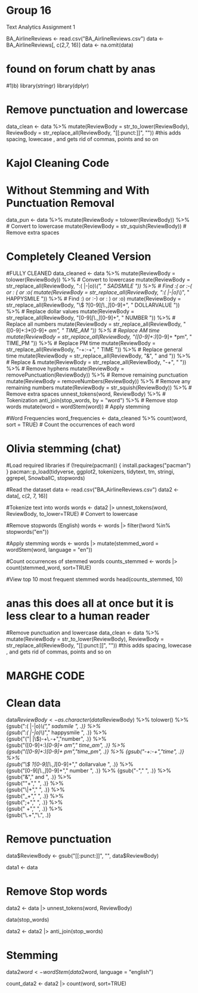 # Group 16
Text Analytics Assignment 1 

BA_AirlineReviews <- read.csv("BA_AirlineReviews.csv")
data <- BA_AirlineReviews[, c(2,7, 16)] 
data <- na.omit(data)

# found on forum chatt by anas
#1)b)
library(stringr)
library(dplyr)
# Remove punctuation and lowercase
data_clean <- data %>%
  mutate(ReviewBody = str_to_lower(ReviewBody),
         ReviewBody = str_replace_all(ReviewBody, "[[:punct:]]", ""))  #this adds spacing, lowecase , and gets rid of commas, points and so on


# Kajol Cleaning Code
# Without Stemming and With Punctuation Removal
data_pun <- data %>%
  mutate(ReviewBody = tolower(ReviewBody)) %>%  # Convert to lowercase
  mutate(ReviewBody = str_squish(ReviewBody))   # Remove extra spaces

# Completely Cleaned Version
#FULLY CLEANED
data_cleaned <- data %>%
  mutate(ReviewBody = tolower(ReviewBody)) %>%  # Convert to lowercase
  mutate(ReviewBody = str_replace_all(ReviewBody, ":( |-|o)*\\(", " SADSMILE ")) %>%  # Find :( or :-( or : ( or :o(
  mutate(ReviewBody = str_replace_all(ReviewBody, ":( |-|o)*\\)", " HAPPYSMILE ")) %>% # Find :) or :-) or : ) or :o)
  mutate(ReviewBody = str_replace_all(ReviewBody, "\\$ ?[0-9]*[\\.,]*[0-9]+", " DOLLARVALUE ")) %>% # Replace dollar values
  mutate(ReviewBody = str_replace_all(ReviewBody, "[0-9]*[\\.,]*[0-9]+", " NUMBER ")) %>%  # Replace all numbers
  mutate(ReviewBody = str_replace_all(ReviewBody, "([0-9]+:)*[0-9]+ *am", " TIME_AM ")) %>%  # Replace AM time
  mutate(ReviewBody = str_replace_all(ReviewBody, "([0-9]+:)*[0-9]+ *pm", " TIME_PM ")) %>%  # Replace PM time
  mutate(ReviewBody = str_replace_all(ReviewBody, "-+:-+", " TIME ")) %>%  # Replace general time
  mutate(ReviewBody = str_replace_all(ReviewBody, "&", " and ")) %>%  # Replace &
  mutate(ReviewBody = str_replace_all(ReviewBody, "-+", " ")) %>%  # Remove hyphens
  mutate(ReviewBody = removePunctuation(ReviewBody)) %>%  # Remove remaining punctuation
  mutate(ReviewBody = removeNumbers(ReviewBody)) %>%  # Remove any remaining numbers
  mutate(ReviewBody = str_squish(ReviewBody)) %>%  # Remove extra spaces
  unnest_tokens(word, ReviewBody) %>%  # Tokenization
  anti_join(stop_words, by = "word") %>%  # Remove stop words
  mutate(word = wordStem(word))  # Apply stemming

#Word Frequencies
word_frequencies <- data_cleaned %>%
  count(word, sort = TRUE)  # Count the occurrences of each word

# Olivia stemming (chat)
#Load required libraries
if (!require(pacman)) {
    install.packages("pacman")
}
pacman::p_load(tidyverse, ggplot2, tokenizers, tidytext, tm, stringi, ggrepel, SnowballC, stopwords)

#Read the dataset
data <- read.csv("BA_AirlineReviews.csv")
data2 <- data[, c(2, 7, 16)]

#Tokenize text into words
words <- data2 |> 
  unnest_tokens(word, ReviewBody, to_lower=TRUE)  # Convert to lowercase

#Remove stopwords (English)
words <- words |> 
  filter(!word %in% stopwords("en")) 

#Apply stemming
words <- words |> 
  mutate(stemmed_word = wordStem(word, language = "en"))

#Count occurrences of stemmed words
counts_stemmed <- words |> count(stemmed_word, sort=TRUE)

#View top 10 most frequent stemmed words
head(counts_stemmed, 10)





# anas this does all at once but it is less clear to a human reader
#Remove punctuation and lowercase
data_clean <- data %>%
  mutate(ReviewBody = str_to_lower(ReviewBody),
         ReviewBody = str_replace_all(ReviewBody, "[[:punct:]]", ""))  #this adds spacing, lowecase , and gets rid of commas, points and so on

# MARGHE CODE
# Clean data
data$ReviewBody <- as.character(data$ReviewBody)  %>% 
                            tolower() %>% 
                            {gsub(":( |-|o)*\\("," sadsmile ", .)} %>%     
                            {gsub(":( |-|o)*\\)"," happysmile ", .)} %>%  
                            {gsub("(\"| |\\$)-+\\.-+","number", .)} %>%    
                            {gsub("([0-9]+:)*[0-9]+ *am"," time_am", .)} %>%  
                            {gsub("([0-9]+:)*[0-9]+ *pm","time_pm", .)} %>% 
                            {gsub("-+:-+","time", .)} %>%                    
                            {gsub("\\$ ?[0-9]*[\\.,]*[0-9]+"," dollarvalue ", .)} %>%   
                            {gsub("[0-9]*[\\.,]*[0-9]+"," number ", .)} %>% 
                            {gsub("-"," ", .)} %>%                         
                            {gsub("&"," and ", .)} %>%                      
                            {gsub("\"+"," ", .)} %>%                    
                            {gsub("\\|+"," ", .)} %>%                      
                            {gsub("_+"," ", .)} %>%                        
                            {gsub(";+"," ", .)} %>%                      
                            {gsub(" +"," ", .)} %>%                         
  {gsub("\\.+","\\.", .)}

# Remove punctuation
data$ReviewBody <- gsub("[[:punct:]]", "", data$ReviewBody)

data1 <- data

# Remove Stop words
data2 <- data |>
  unnest_tokens(word, ReviewBody)

data(stop_words)

data2 <- data2 |> 
  anti_join(stop_words)

# Stemming
data2$word <- wordStem(data2$word, 
                              language = "english")

count_data2 <- data2 |>
            count(word, sort=TRUE)
